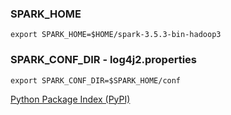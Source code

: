 ### SPARK_HOME
```
export SPARK_HOME=$HOME/spark-3.5.3-bin-hadoop3
```
### SPARK_CONF_DIR - log4j2.properties
```
export SPARK_CONF_DIR=$SPARK_HOME/conf
```
[Python Package Index (PyPI)](https://pypi.org/)